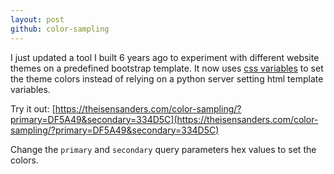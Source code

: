 ```yaml
---
layout: post
github: color-sampling
---
```


I just updated a tool I built 6 years ago to experiment with different website themes on a predefined
bootstrap template. It now uses [css variables](https://developer.mozilla.org/en-US/docs/Web/CSS/var) to set the
theme colors instead of relying on a python server setting html template variables.

Try it out: [https://theisensanders.com/color-sampling/?primary=DF5A49&secondary=334D5C](https://theisensanders.com/color-sampling/?primary=DF5A49&secondary=334D5C)

Change the `primary` and `secondary` query parameters hex values to set the colors.
